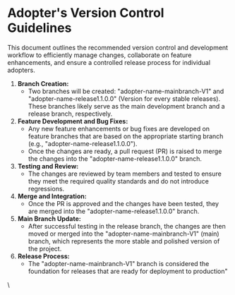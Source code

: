 # Adopter's Version Control Guidelines

This document outlines the recommended version control and development workflow to efficiently manage changes, collaborate on feature enhancements, and ensure a controlled release process for individual adopters.&#x20;

1. **Branch Creation:**
   * Two branches will be created: "adopter-name-mainbranch-V1" and "adopter-name-release1.1.0.0" (Version for every stable releases). These branches likely serve as the main development branch and a release branch, respectively.
2. **Feature Development and Bug Fixes:**
   * Any new feature enhancements or bug fixes are developed on feature branches that are based on the appropriate starting branch (e.g., "adopter-name-release1.1.0.0").
   * Once the changes are ready, a pull request (PR) is raised to merge the changes into the "adopter-name-release1.1.0.0" branch.
3. **Testing and Review:**
   * The changes are reviewed by team members and tested to ensure they meet the required quality standards and do not introduce regressions.
4. **Merge and Integration:**
   * Once the PR is approved and the changes have been tested, they are merged into the "adopter-name-release1.1.0.0" branch.
5. **Main Branch Update:**
   * After successful testing in the release branch, the changes are then moved or merged into the "adopter-name-mainbranch-V1" (main) branch, which represents the more stable and polished version of the project.
6. **Release Process:**
   * The "adopter-name-mainbranch-V1" branch is considered the foundation for releases that are ready for deployment to production"

\
